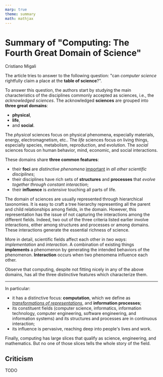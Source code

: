 ```yaml
---
marp: true
theme: summary
math: mathjax
---
```

# Summary of "Computing: The Fourth Great Domain of Science"

<div class="author">

Cristiano Migali

</div>

The article tries to answer to the following question: "can _computer science_ rightfully claim a place at the **table of science**?".

To answer this question, the authors start by studying the main characteristics of the disciplines commonly accepted as sciences, i.e., the _acknowledged sciences_.
The acknowledged **sciences** are grouped into **three great domains**:
- **physical**,
- **life**,
- and **social**.

The _physical_ sciences focus on physical phenomena, especially materials, energy, electromagnetism, etc..
The _life_ sciences focus on living things, especially species, metabolism, reproduction, and evolution.
The _social_ sciences focus on human behavior, mind, economic, and social interactions.

These domains share **three common features**:
- their **foci** are _distinctive phenomena_ <u>important</u> in _all other scientific disciplines_;
- their disciplines have rich sets of **structures** and **processes** that _evolve together through constant interaction_;
- their **influence** is _extensive_ touching all parts of life.

The domain of sciences are usually represented through hierarchical taxonomies. It is easy to craft a tree hierarchy representing all the parent and child relationships among fields, in the domain. However, this representation has the issue of not capturing the interactions among the different fields.
Indeed, two out of the three criteria listed earlier involve interactions, either among structures and processes or among domains. These interactions generate the essential richness of science.

More in detail, scientific fields affect each other in _two ways_: _implementation_ and _interaction_. A combination of existing things **implements** a phenomenon by generating the intended behaviors of the phenomenon. **Interaction** occurs when two phenomena influence each other.

Observe that computing, despite not fitting nicely in any of the above domains, has all the three distinctive features which characterize them.

---

In particular:
- it has a distinctive focus: **computation**, which we define as <u>_transformations of representations_</u>, and **information processes**;
- its constituent fields (computer science, informatics, information technology, computer engineering, software engineering, and information systems) and its structures and processes are in continuous interaction;
- its influence is pervasive, reaching deep into people's lives and work.

Finally, computing has large slices that qualify as science, engineering, and mathematics. But no one of those slices tells the whole story of the field.

## Criticism

TODO
